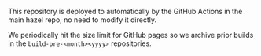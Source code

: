 This repository is deployed to automatically by the GitHub Actions in the main hazel repo, no need to modify it directly.

We periodically hit the size limit for GitHub pages so we archive prior builds in the `build-pre-<month><yyyy>` repositories.
